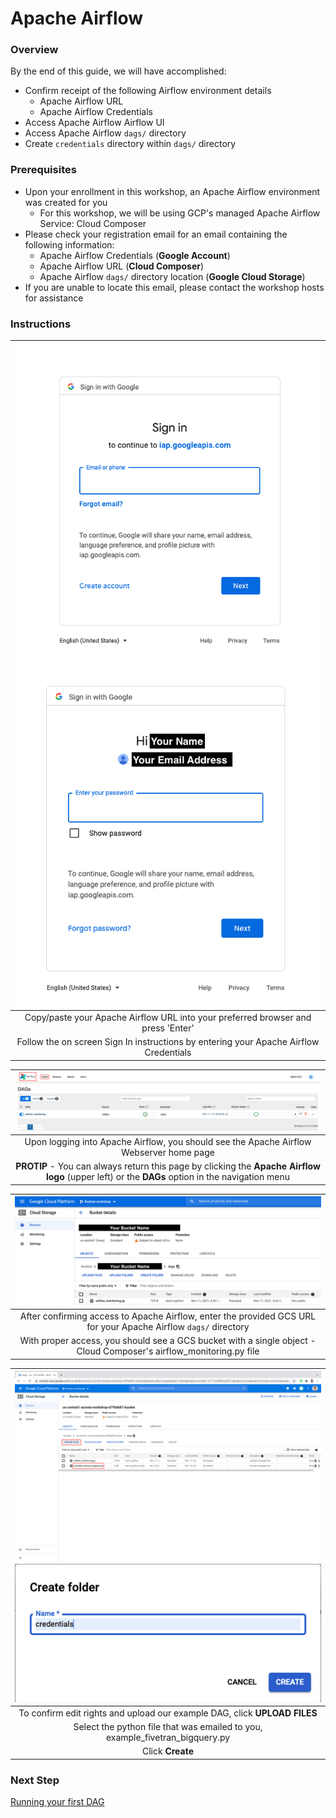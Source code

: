 # Apache Airflow

### Overview
By the end of this guide, we will have accomplished:
* Confirm receipt of the following Airflow environment details
  * Apache Airflow URL
  * Apache Airflow Credentials
* Access Apache Airflow Airflow UI
* Access Apache Airflow `dags/` directory
* Create `credentials` directory within `dags/` directory

### Prerequisites
* Upon your enrollment in this workshop, an Apache Airflow environment was created for you 
  * For this workshop, we will be using GCP's managed Apache Airflow Service: Cloud Composer
* Please check your registration email for an email containing the following information:
  * Apache Airflow Credentials (**Google Account**)
  * Apache Airflow URL (**Cloud Composer**)
  * Apache Airflow `dags/` directory location (**Google Cloud Storage**)
* If you are unable to locate this email, please contact the workshop hosts for assistance

### Instructions
  
| ![composer1.png](../../images/composer1.png) ![composer2.png](../../images/composer2.png) |
|:--:|
| Copy/paste your Apache Airflow URL into your preferred browser and press 'Enter' |
| Follow the on screen Sign In instructions by entering your Apache Airflow Credentials |


| ![airflow1.png](../../images/airflow1.png) |
|:--:|
| Upon logging into Apache Airflow, you should see the Apache Airflow Webserver home page |
| **PROTIP** - You can always return this page by clicking the **Apache Airflow logo** (upper left) or the **DAGs** option in the navigation menu |


| ![composer3.png](../../images/composer3.png) |
|:--:|
| After confirming access to Apache Airflow, enter the provided GCS URL for your Apache Airflow `dags/` directory |
| With proper access, you should see a GCS bucket with a single object - Cloud Composer's airflow_monitoring.py file |


| ![composer4.png](../../images/composer4.png) ![composer5.png](../../images/composer5.png) |
|:--:|
| To confirm edit rights and upload our example DAG, click **UPLOAD FILES** |
| Select the python file that was emailed to you, example_fivetran_bigquery.py |
| Click **Create** |


### Next Step
[Running your first DAG](https://github.com/databand-ai/DatabandFivetranWorkshop/tree/master/guide/dag#running-your-first-dag)

